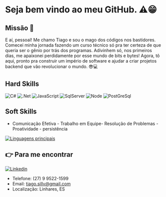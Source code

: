 # Seja bem vindo ao meu GitHub. ⚠😁

## Missão 🚀

E aí, pessoal! Me chamo Tiago e sou o mago dos códigos nos bastidores. Comecei minha jornada fazendo um curso técnico só pra ter certeza de que queria ser o gênio por trás dos programas. Adivinhem só, nos primeiros dias, me apaixonei perdidamente por esse mundo de bits e bytes! Agora, tô aqui, pronto pra construir um império de software e ajudar a criar projetos backend que vão revolucionar o mundo. 😎💻

## Hard Skills
![C#](https://img.shields.io/badge/C%23-239120?style=for-the-badge&logo=c-sharp&logoColor=white) ![.Net](https://img.shields.io/badge/.NET-512BD4?style=for-the-badge&logo=dotnet&logoColor=white) ![JavaScript](https://img.shields.io/badge/JavaScript-323330?style=for-the-badge&logo=javascript&logoColor=F7DF1E) ![SqlServer](https://img.shields.io/badge/Microsoft_SQL_Server-CC2927?style=for-the-badge&logo=microsoft-sql-server&logoColor=white) ![Node](https://img.shields.io/badge/Node%20js-339933?style=for-the-badge&logo=nodedotjs&logoColor=white) ![PostGreSql](https://img.shields.io/badge/PostgreSQL-316192?style=for-the-badge&logo=postgresql&logoColor=white) 


## Soft Skills
- Comunicação Efetiva - Trabalho em Equipe- Resolução de Problemas - Proatividade - persistência

[![Linguagens principais](https://github-readme-stats.vercel.app/api/top-langs/?username=TiagooSillv&theme=tokyonight&hide_border=true&custom_title=Linguagens%20Principais)](https://github.com/anuraghazra/github-readme-stats)

## 👉  Para me encontrar 
[![Linkedin](https://img.shields.io/badge/LinkedIn-0077B5?style=for-the-badge&logo=linkedin&logoColor=white)](https://www.linkedin.com/in/tiago-silva-731297188/)

- Telefone: (27) 9 9522-1599
- Email: tiago.sillv@gmail.com
- Localização: Linhares, ES

